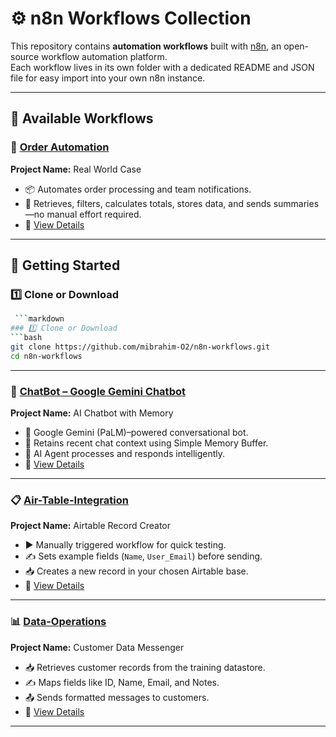 # ⚙️ n8n Workflows Collection

This repository contains **automation workflows** built with [n8n](https://n8n.io), an open-source workflow automation platform.  
Each workflow lives in its own folder with a dedicated README and JSON file for easy import into your own n8n instance.

---

## 📂 Available Workflows

### 🔸 [Order Automation](./Order-Automation)
**Project Name:** Real World Case  
- 📦 Automates order processing and team notifications.  
- 🧮 Retrieves, filters, calculates totals, stores data, and sends summaries—no manual effort required.  
- 📄 [View Details](Data-Operations/README.md)  

---

## 🚀 Getting Started

### 1️⃣ Clone or Download
```bash
 ```markdown
### 1️⃣ Clone or Download
```bash
git clone https://github.com/mibrahim-O2/n8n-workflows.git
cd n8n-workflows
```
----
### 🤖 [ChatBot – Google Gemini Chatbot](./ChatBot01)
**Project Name:** AI Chatbot with Memory  
- 🔗 Google Gemini (PaLM)–powered conversational bot.  
- 🧠 Retains recent chat context using Simple Memory Buffer.  
- 🤖 AI Agent processes and responds intelligently.  
- 📄 [View Details](./ChatBot/README.md)

----
### 📋 [Air-Table-Integration](./Airtable_Example)  
**Project Name:** Airtable Record Creator  
- ▶️ Manually triggered workflow for quick testing.  
- ✍ Sets example fields (`Name`, `User_Email`) before sending.  
- 📥 Creates a new record in your chosen Airtable base.  
- 📄 [View Details](./Air-Table-Integration/README.md)
----

### 📊 [Data-Operations](./Data_Retrival)  
**Project Name:** Customer Data Messenger  
- 📥 Retrieves customer records from the training datastore.  
- ✍ Maps fields like ID, Name, Email, and Notes.  
- 📤 Sends formatted messages to customers.  
- 📄 [View Details](./Data-Operations/README.md)
----


